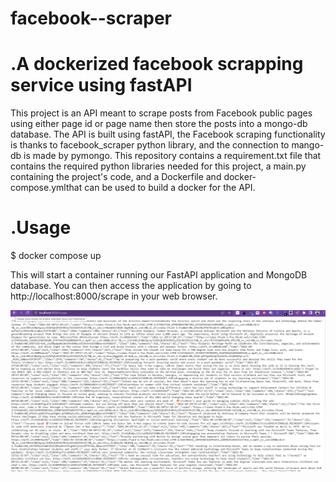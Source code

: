 # facebook--scraper
# .A dockerized facebook scrapping service using fastAPI

 
This project is an API meant to scrape posts from Facebook public pages using either page id or page name then store the posts into a mongo-db database. The API is built using fastAPI, the Facebook scraping functionality is thanks to facebook_scraper python library, and the connection to mango-db is made by pymongo. This repository contains a requirement.txt file that contains the required python libraries needed for this project, a main.py containing the project's code, and a Dockerfile and docker-compose.ymlthat can be used to build a docker for the API.




# .Usage

$ docker compose up

This will start a container running our FastAPI application and MongoDB database. You can then access the application by going to  http://localhost:8000/scrape in your web browser.

![Logo de mon projet](scrap_post.png)
